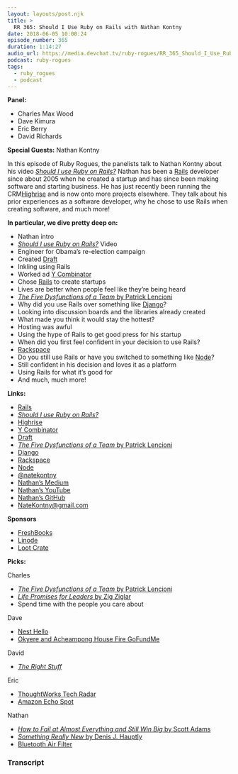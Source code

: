 ```yaml
---
layout: layouts/post.njk
title: >
  RR 365: Should I Use Ruby on Rails with Nathan Kontny
date: 2018-06-05 10:00:24
episode_number: 365
duration: 1:14:27
audio_url: https://media.devchat.tv/ruby-rogues/RR_365_Should_I_Use_Ruby_on_Rails_with_Nathan_Kontny.mp3
podcast: ruby-rogues
tags:
  - ruby_rogues
  - podcast
---
```


**Panel:**

- Charles Max Wood
- Dave Kimura
- Eric Berry
- David Richards

**Special Guests:** Nathan Kontny

In this episode of Ruby Rogues, the panelists talk to Nathan Kontny about his video [_Should I use Ruby on Rails?_](https://www.youtube.com/watch?v=5PCF6Mijshw) Nathan has been a [Rails](https://rubyonrails.org/) developer since about 2005 when he created a startup and has since been making software and starting business. He has just recently been running the CRM[Highrise](https://highrisehq.com/) and is now onto more projects elsewhere. They talk about his prior experiences as a software developer, why he chose to use Rails when creating software, and much more!

**In particular, we dive pretty deep on:**

- Nathan intro
- [_Should I use Ruby on Rails?_](https://www.youtube.com/watch?v=5PCF6Mijshw) Video
- Engineer for Obama’s re-election campaign
- Created [Draft](https://draftin.com/)
- Inkling using Rails
- Worked ad [Y Combinator](http://www.ycombinator.com/)
- Chose [Rails](https://rubyonrails.org/) to create startups
- Lives are better when people feel like they’re being heard
- [_The Five Dysfunctions of a Team_ by Patrick Lencioni](https://www.amazon.com/Five-Dysfunctions-Team-Leadership-Fable/dp/0787960756)
- Why did you use Rails over something like [Django](https://www.djangoproject.com/)?
- Looking into discussion boards and the libraries already created
- What made you think it would stay the hottest?
- Hosting was awful
- Using the hype of Rails to get good press for his startup
- When did you first feel confident in your decision to use Rails?
- [Rackspace](https://www.rackspace.com/en-us)
- Do you still use Rails or have you switched to something like [Node](https://nodejs.org/en/)?
- Still confident in his decision and loves it as a platform
- Using Rails for what it’s good for
- And much, much more!

**Links:**

- [Rails](https://rubyonrails.org/)
- [_Should I use Ruby on Rails?_](https://www.youtube.com/watch?v=5PCF6Mijshw)
- [Highrise](https://highrisehq.com/)
- [Y Combinator](http://www.ycombinator.com/)
- [Draft](https://draftin.com/)
- [_The Five Dysfunctions of a Team_ by Patrick Lencioni](https://www.amazon.com/Five-Dysfunctions-Team-Leadership-Fable/dp/0787960756)
- [Django](https://www.djangoproject.com/)
- [Rackspace](https://www.rackspace.com/en-us)
- [Node](https://nodejs.org/en/)
- [@natekontny](https://twitter.com/natekontny?ref_src=twsrc%255Egoogle%257Ctwcamp%255Eserp%257Ctwgr%255Eauthor)
- [Nathan’s Medium](https://medium.com/@natekontny)
- [Nathan’s YouTube](https://www.youtube.com/nathankontny)
- [Nathan’s GitHub](https://github.com/n8)
- [NateKontny@gmail.com](mailto:NateKontny@gmail.com)

**Sponsors**

- [FreshBooks](https://www.freshbooks.com/invoice?ref=11731&utm_source=pbm&utm_medium=affiliate-program&utm_influencer=419364&utm_campaign=podcast-influencers)
- [Linode](https://promo.linode.com/rubyrogues/)
- [Loot Crate](https://www.lootcrate.com/)

**Picks:**

Charles

- [_The Five Dysfunctions of a Team_ by Patrick Lencioni](https://www.amazon.com/Five-Dysfunctions-Team-Leadership-Fable/dp/0787960756)
- [_Life Promises for Leaders_ by Zig Ziglar](https://www.amazon.com/Life-Promises-Leaders-Inspirational-Scriptures/dp/1414364628)
- Spend time with the people you care about

Dave

- [Nest Hello](https://nest.com/doorbell/nest-hello/overview/)
- [Okyere and Acheampong House Fire GoFundMe](https://www.gofundme.com/okyere-and-acheampong-house-fire)

David

- [_The Right Stuff_](https://www.imdb.com/title/tt0086197/)

Eric

- [ThoughtWorks Tech Radar](https://www.thoughtworks.com/radar)
- [Amazon Echo Spot](https://www.amazon.com/Amazon-VN94DQ-Echo-Spot-Black/dp/B073SQYXTW)

Nathan

- [_How to Fail at Almost Everything and Still Win Big_ by Scott Adams](https://www.amazon.com/How-Fail-Almost-Everything-Still/dp/1491518855)
- [_Something Really New_ by Denis J. Hauptly](https://www.amazon.com/Something-Really-New-Creating-Innovative/dp/0814400329)
- [Bluetooth Air Filter](https://www.filtrete.com/3M/en_US/filtrete/products/smart-filter-technology/)

### Transcript
